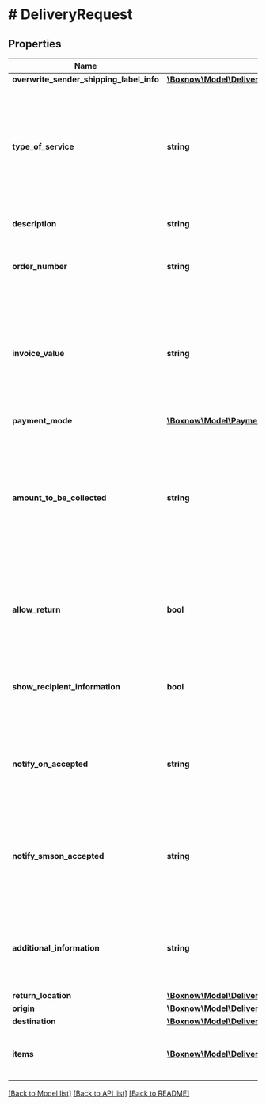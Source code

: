 # # DeliveryRequest

## Properties

Name | Type | Description | Notes
------------ | ------------- | ------------- | -------------
**overwrite_sender_shipping_label_info** | [**\Boxnow\Model\DeliveryRequestOverwriteSenderShippingLabelInfo**](DeliveryRequestOverwriteSenderShippingLabelInfo.md) |  | [optional]
**type_of_service** | **string** | Type of delivery service. You may not be eligible to use all types of service, contact support for further information. | [optional] [default to 'same-day']
**description** | **string** | This is the description of the order. | [optional]
**order_number** | **string** | Unique order reference number in Your system |
**invoice_value** | **string** | Total value of the order. Must only contain numbers with no more than one decimal point and exactly 2 decimal places. |
**payment_mode** | [**\Boxnow\Model\PaymentMode**](PaymentMode.md) |  |
**amount_to_be_collected** | **string** | COD amount for COD payment mode. Must only contain numbers with no more than one decimal point and exactly 2 decimal places. |
**allow_return** | **bool** | If true, client will be able to return the goods the same way he received it. | [optional] [default to false]
**show_recipient_information** | **bool** | If true, recipient phone number and email will be printed on the label. | [optional]
**notify_on_accepted** | **string** | If set, we send a notification to this email when we accepted the order to our system. | [optional]
**notify_smson_accepted** | **string** | Phone number in international format. If set, we send a sms notification to this phone number. | [optional]
**additional_information** | **string** | Additional delivery request information. This is later send through the webhook | [optional]
**return_location** | [**\Boxnow\Model\DeliveryRequestReturnLocation**](DeliveryRequestReturnLocation.md) |  | [optional]
**origin** | [**\Boxnow\Model\DeliveryRequestOrigin**](DeliveryRequestOrigin.md) |  |
**destination** | [**\Boxnow\Model\DeliveryRequestDestination**](DeliveryRequestDestination.md) |  |
**items** | [**\Boxnow\Model\DeliveryRequestItemsInner[]**](DeliveryRequestItemsInner.md) | List of parcels you want to send via BoxNow. |

[[Back to Model list]](../../README.md#models) [[Back to API list]](../../README.md#endpoints) [[Back to README]](../../README.md)
